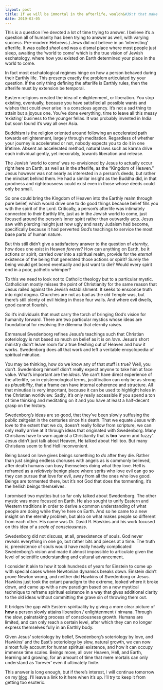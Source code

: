 ```yaml
---
layout: post
title: If we will be immortal in the afterlife, wouldn&#39;t that make the afterlife meaningless. I ask because I am curious if we wouldn&#39;t get bored and ran out things to do, and most important, how may we do good if no one would ever be in need of our help?
date: 2019-03-05
---
```


<p>This is a question I’ve devoted a lot of time trying to answer. I believe it’s a question all of humanity has been trying to answer as well, with varying success. Pre-modern Hebrews / Jews did not believe in an ‘interesting’ afterlife. It was called <i>sheol</i> and was a dismal place where most people just sleep, awaiting the ‘world to come’ which is the true vision of Jewish eschatology, where how you existed on Earth determined your place in the world to come.</p><p>In fact most eschatological regimes hinge on how a person behaved during their Earthly life. This presents exactly the problem articulated by your question. If the only thing defining the afterlife is Earthly rules, then the afterlife must by extension be temporal.</p><p>Eastern religions created the idea of enlightenment, or liberation. You stop existing, eventually, because you have satisfied all possible wants and wishes that could ever arise in a conscious agency. It’s not a sad thing to attain but a joyous one. You’ve done everything, time to leave all this messy ‘existing’ business to the younger fellas. It was probably invented in India but soon found it’s way all over Asia.</p><p>Buddhism is the religion oriented around following an accelerated path towards enlightenment, largely through meditation. Regardless of whether your journey is accelerated or not, nobody expects you to do it in one lifetime. Absent an accelerated method, natural laws such as karma drive each individual gently, yet inexorably, towards liberation and release.</p><p>The Jewish ‘world to come’ was re-envisioned by Jesus to actually occur right here on Earth, as well as in the afterlife, as the “Kingdom of Heaven.” Jesus however was not nearly as interested in a person’s deeds, but rather the mindset behind them. He had a similar insight as the Buddha did, in that goodness and righteousness could exist even in those whose deeds could only be small.</p><p>So one could bring the Kingdom of Heaven into the Earthly realm through pure belief, which would drive one to do good things because belief fills you with the spirit of the Lord. Critically, a person’s afterlife was intimately connected to their Earthly life, just as in the Jewish world to come, just focused around the person’s inner spirit rather than outwardly acts. Jesus saw with piercing insight just how ugly and nasty Judaism had become, specifically because it had perverted God’s teachings to service the most base parts of human nature.</p><p>But this still didn’t give a satisfactory answer to the question of <i>eternity</i>, how does one exist in Heaven <i>forever?</i> How can anything on Earth, be it actions or spirit, carried over into a spiritual realm, provide for the <i>eternal</i> existence of the being that generated those actions or spirit? Surely the being would get bored eventually and just want to die? Would every spirit end in a poor, pathetic whimper?</p><p>To this we need to look not to Catholic theology but to a particular mystic. Catholicism mostly misses the point of Christianity for the same reason that Jesus railed against the Jewish establishment. It seeks to ensconce truth into rigid dogma. Churches are not as bad as the old Temple was, but there’s still plenty of evil hiding in those four walls. And where evil dwells, good cannot flourish.</p><p>So it’s individuals that must carry the torch of bringing God’s vision for humanity forward. There are two particular mystics whose ideas are foundational for resolving the dilemma that eternity raises.</p><p>Emmanuel Swedenborg refines Jesus’s teachings such that Christian soteriology is not based so much on belief as it is on <i>love</i>. Jesus’s short ministry didn’t leave room for a true fleshing out of Heaven and how it works. Swedenborg does all that work and left a veritable encyclopedia of spiritual minutiae.</p><p>You may be thinking, how do we know any of that stuff is true? Well, you don’t. Swedenborg himself didn’t really expect anyone to take him at face value. What’s important are the <i>ideas</i>. We can’t have direct experience of the afterlife, so in epistemological terms, justification can only be as strong as <i>plausibility</i>, that a frame can have internal coherence and structure. All that minutiae is very important, because it can be used to highlight holes in the Christian worldview. Sadly, it’s only really accessible if you spend a ton of time thinking and meditating on it and you have at least a half-decent grasp on the history.</p><p>Swedenborg’s ideas are so good, that they’ve been slowly suffusing the public zeitgeist in the centuries since his death. That we equate Jesus with love to the extent that we do, doesn’t really follow from scripture, we can only really arrive at it through ideas that originated with Swedenborg. Many Christians have to warn against a Christianity that is <b>too</b> ‘warm and fuzzy’. Jesus didn’t just talk about Heaven, He talked about Hell too. But many Christians seem to find Hell inconvenient.</p><p>Being based on love gives beings something to <i>do</i> after they die. Rather than just singing endless choruses with angels as is commonly believed, after death humans can busy themselves doing what they love. Hell is reframed as a <i>relatively</i> benign place where sprits who love evil can go so they can pursue that love for evil, away from all the ones who love good. Beings are tormented there, but it’s not God that does the tormenting, it’s the hellish beings themselves.</p><p>I promised two mystics but so far only talked about Swedenborg. The other mystic was more focused on Earth. He also sought to unify Eastern and Western traditions in order to derive a common understanding of what people are doing while they’re here on Earth. And so he came to a new insight on the eternity problem, but also on what makes people so different from each other. His name was Dr. David R. Hawkins and his work focused on this idea of a <i>scale of</i> <i>consciousness</i>.</p><p>Swedenborg did not discuss, at all, preexistence of souls. God never reveals everything in one go, but rather bits and pieces at a time. The truth is, preexistence of souls would have really heavily complicated Swedenborg’s vision and made it almost impossible to articulate given the level of scientific understanding and cultural advancement.</p><p>I consider it akin to how it took hundreds of years for Einstein to come up with special cases where Newtonian dynamics breaks down. Einstein didn’t prove Newton wrong, and neither did Hawkins of Swedenborg or Jesus. Hawkins just took the extant paradigm to the extreme, looked where it broke down, and came up with a new paradigm based on a new mystical technique to reframe spiritual existence in a way that gives additional clarity to the old ideas without committing the grave sin of throwing them out.</p><p>It bridges the gap with Eastern spirituality by giving a more clear picture of <b>how</b> a person slowly attains liberation / enlightenment / nirvana. Through the slow, painstaking process of consciousness growth. Humans are limited, and can only reach a certain level, after which they can no longer express themselves fully in an Earthly body.</p><p>Given Jesus’ soteriology by belief, Swedenborg’s soteriology by love, and Hawkins’ and the East’s soteriology by slow, natural growth, we can now almost fully account for human spiritual existence, and how it can occupy immense time scales. Beings move, all over Heaven, Hell, and Earth, learning and growing, for an amount of time that mere mortals can only understand as ‘forever’ even if ultimately finite.</p><p>This answer is long enough, but if there’s interest, I will continue tomorrow on my <a href="https://spiritual-musings.quora.com">blog</a>. I’ll leave a link to it here when it’s up. I’ll try to keep it from getting too esoteric.</p>
